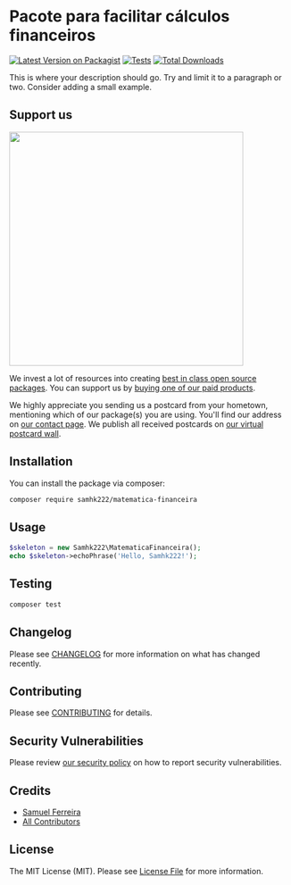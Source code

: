 # Pacote para facilitar cálculos financeiros

[![Latest Version on Packagist](https://img.shields.io/packagist/v/samhk222/matematica-financeira.svg?style=flat-square)](https://packagist.org/packages/samhk222/matematica-financeira)
[![Tests](https://img.shields.io/github/actions/workflow/status/samhk222/matematica-financeira/run-tests.yml?branch=main&label=tests&style=flat-square)](https://github.com/samhk222/matematica-financeira/actions/workflows/run-tests.yml)
[![Total Downloads](https://img.shields.io/packagist/dt/samhk222/matematica-financeira.svg?style=flat-square)](https://packagist.org/packages/samhk222/matematica-financeira)

This is where your description should go. Try and limit it to a paragraph or two. Consider adding a small example.

## Support us

[<img src="https://github-ads.s3.eu-central-1.amazonaws.com/matematica-financeira.jpg?t=1" width="419px" />](https://spatie.be/github-ad-click/matematica-financeira)

We invest a lot of resources into creating [best in class open source packages](https://spatie.be/open-source). You can support us by [buying one of our paid products](https://spatie.be/open-source/support-us).

We highly appreciate you sending us a postcard from your hometown, mentioning which of our package(s) you are using. You'll find our address on [our contact page](https://spatie.be/about-us). We publish all received postcards on [our virtual postcard wall](https://spatie.be/open-source/postcards).

## Installation

You can install the package via composer:

```bash
composer require samhk222/matematica-financeira
```

## Usage

```php
$skeleton = new Samhk222\MatematicaFinanceira();
echo $skeleton->echoPhrase('Hello, Samhk222!');
```

## Testing

```bash
composer test
```

## Changelog

Please see [CHANGELOG](CHANGELOG.md) for more information on what has changed recently.

## Contributing

Please see [CONTRIBUTING](https://github.com/spatie/.github/blob/main/CONTRIBUTING.md) for details.

## Security Vulnerabilities

Please review [our security policy](../../security/policy) on how to report security vulnerabilities.

## Credits

- [Samuel Ferreira](https://github.com/samhk222)
- [All Contributors](../../contributors)

## License

The MIT License (MIT). Please see [License File](LICENSE.md) for more information.

